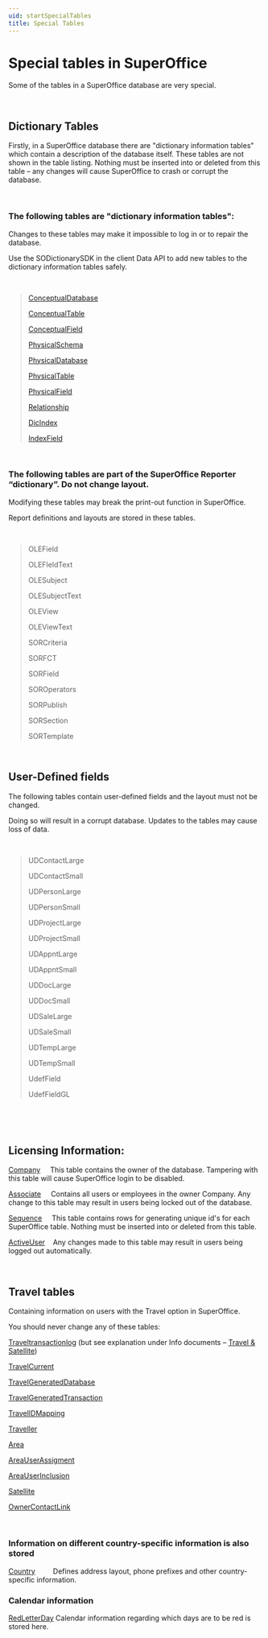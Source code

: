 ```yaml
---
uid: startSpecialTables
title: Special Tables
---
```


Special tables in SuperOffice
=============================

Some of the tables in a SuperOffice database are very special.

 

Dictionary Tables
-----------------

Firstly, in a SuperOffice database there are "dictionary information tables" which contain a description of the database itself. These tables are not shown in the table listing. Nothing must be inserted into or deleted from this table – any changes will cause SuperOffice to crash or corrupt the database.

 

### The following tables are "dictionary information tables":

Changes to these tables may make it impossible to log in or to repair the database.

Use the SODictionarySDK in the client Data API to add new tables to the dictionary information tables safely.

 

> [ConceptualDatabase](../Tables/CONCEPTUALDATABASE.md)
>
> [ConceptualTable](../Tables/conceptualtable.md)
>
> [ConceptualField](../Tables/conceptualfield.md)
>
> [PhysicalSchema](../Tables/physicalschema.md)
>
> [PhysicalDatabase](../Tables/physicaldatabase.md)
>
> [PhysicalTable](../Tables/physicaltable.md)
>
> [PhysicalField](../Tables/physicalfield.md)
>
> [Relationship](../Tables/relationship.md)
>
> [DicIndex](../Tables/dicindex.md)
>
> [IndexField](../Tables/indexfield.md)

 

### The following tables are part of the SuperOffice Reporter “dictionary”. Do not change layout.

Modifying these tables may break the print-out function in SuperOffice.

Report definitions and layouts are stored in these tables.

 

> OLEField
>
> OLEFIeldText
>
> OLESubject
>
> OLESubjectText
>
> OLEView
>
> OLEViewText
>
> SORCriteria
>
> SORFCT
>
> SORField
>
> SOROperators
>
> SORPublish
>
> SORSection
>
> SORTemplate

 

User-Defined fields
-------------------

The following tables contain user-defined fields and the layout must not be changed.

Doing so will result in a corrupt database. Updates to the tables may cause loss of data.

 

> UDContactLarge
>
> UDContactSmall
>
> UDPersonLarge
>
> UDPersonSmall
>
> UDProjectLarge
>
> UDProjectSmall
>
> UDAppntLarge
>
> UDAppntSmall
>
> UDDocLarge
>
> UDDocSmall
>
> UDSaleLarge
>
> UDSaleSmall
>
> UDTempLarge
>
> UDTempSmall
>
> UdefField
>
> UdefFieldGL

 

 

Licensing Information:
------------------------------------------------------

[Company](../Tables/COMPANY.md)     This table contains the owner of the database. Tampering with this table will cause SuperOffice login to be disabled.

[Associate](../Tables/ASSOCIATE.md)     Contains all users or employees in the owner Company. Any change to this table may result in users being locked out of the database.

[Sequence](infoSequence.md)     This table contains rows for generating unique id's for each SuperOffice table. Nothing must be inserted into or deleted from this table.

[ActiveUser](../Tables/ACTIVEUSER.md)    Any changes made to this table may result in users being logged out automatically.

 

Travel tables
---------------------------------------------

Containing information on users with the Travel option in SuperOffice.

You should never change any of these tables:

[Traveltransactionlog](../Tables/TRAVELTRANSACTIONLOG.md) (but see explanation under Info documents – [Travel & Satellite](infoTraveltransactionlog.md))

[TravelCurrent](../Tables/TRAVELCURRENT.md)

[TravelGeneratedDatabase](../Tables/TRAVELGENERATEDDATABASE.md)

[TravelGeneratedTransaction](../Tables/TRAVELGENERATEDTRANSACTION.md)

[TravelIDMapping](../Tables/TRAVELIDMAPPING.md)

[Traveller](../Tables/TRAVELLER.md)

[Area](../Tables/AREA.md)

[AreaUserAssigment](../Tables/AREAUSERASSIGNMENT.md)  

[AreaUserInclusion](../Tables/AREAUSERINCLUSION.md)

[Satellite](../Tables/SATELLITE.md)

[OwnerContactLink](../Tables/ownercontactlink.md)

 

### Information on different country-specific information is also stored

[Country](../Tables/COUNTRY.md)         Defines address layout, phone prefixes and other country-specific information.

### Calendar information

[RedLetterDay](../Tables/REDLETTERDAY.md) Calendar information regarding which days are to be red is stored here.
